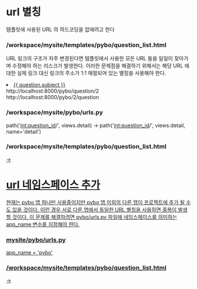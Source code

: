 # url 별칭
템플릿에 사용된 URL 의 하드코딩을 없애려고 한다

### /workspace/mysite/templates/pybo/question_list.html

URL 링크의 구조가 자주 변경된다면 템플릿에서 사용한 모든 URL 들을 일일이 찾아가며 수정해야 하는 리스크가 발생한다. 
이러한 문제점을 해결하기 위해서는 해당 URL 에 대한 실제 링크 대신 링크의 주소가 1:1 매핑되어 있는 별칭을 사용해야 한다.


<li><a href="/pybo/{{ question.id }}/">{{ question.subject }}</a></li>
http://localhost:8000/pybo/question/2 
http://localhost:8000/pybo/2/question


### /workspace/mysite/pybo/urls.py
path('<int:question_id>/', views.detail)
-> path('<int:question_id>/', views.detail, name='detail')

### /workspace/mysite/templates/pybo/question_list.html
<a href="/pybo/{{ question.id }}/">
-> <a href="{% url 'detail' question_id=question.id %}">

# url 네임스페이스 추가
현재는 pybo 앱 하나만 사용중이지만 pybo 앱 이외의 다른 앱이 프로젝트에 추가 될 수도 있을 것이다. 
이런 경우 서로 다른 앱에서 동일한 URL 별칭을 사용하면 중복이 발생할 것이다.
이 문제를 해결하려면 pybo/urls.py 파일에 네임스페이스를 의미하는 app_name 변수를 지정해야 한다. 

### mysite/pybo/urls.py
app_name = 'pybo'

### /workspace/mysite/templates/pybo/question_list.html
<a href="{% url 'detail' question_id=question.id %}">
-> <a href="{% url 'pybo:detail' question_id=question.id %}">